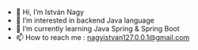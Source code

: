 - 👋 Hi, I’m István Nagy
- 👀 I’m interested in backend Java language
- 🌱 I’m currently learning Java Spring & Spring Boot
- 📫 How to reach me : nagyistvan127.0.0.1@gmail.com

<!---
ImmortalKing66/ImmortalKing66 is a ✨ special ✨ repository because its `README.md` (this file) appears on your GitHub profile.
You can click the Preview link to take a look at your changes.
--->
